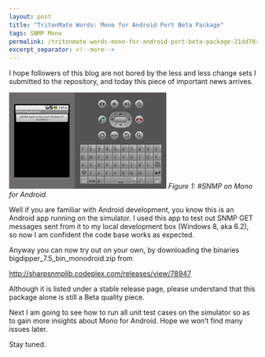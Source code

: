 ```yaml
---
layout: post
title: "TritonMate Words: Mono for Android Port Beta Package"
tags: SNMP Mono
permalink: /tritonmate-words-mono-for-android-port-beta-package-21dd784d4655
excerpt_separator: <!--more-->
---
```

I hope followers of this blog are not bored by the less and less change sets I submitted to the repository, and today this piece of important news arrives.

![img-description](/images/snmp-mono-android.png)
_Figure 1: #SNMP on Mono for Android._
<!--more-->

Well if you are familiar with Android development, you know this is an Android app running on the simulator. I used this app to test out SNMP GET messages sent from it to my local development box (Windows 8, aka 6.2), so now I am confident the code base works as expected.

Anyway you can now try out on your own, by downloading the binaries bigdipper_7.5_bin_monodroid.zip from

http://sharpsnmplib.codeplex.com/releases/view/78947

Although it is listed under a stable release page, please understand that this package alone is still a Beta quality piece.

Next I am going to see how to run all unit test cases on the simulator so as to gain more insights about Mono for Android. Hope we won’t find many issues later.

Stay tuned.
